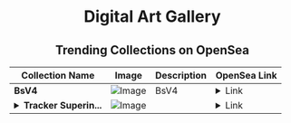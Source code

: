 <div align="center">

# Digital Art Gallery

## Trending Collections on OpenSea

| Collection Name                       | Image                                                                                     | Description                       | OpenSea Link                                                                                          |
|---------------------------------------|-------------------------------------------------------------------------------------------|-----------------------------------|--------------------------------------------------------------------------------------------------------|
| **BsV4** | ![Image](https://i.seadn.io/s/raw/files/d8ffc6ee5d6719a6a3722eb111794ae6.jpg?w=500&auto=format?w=200&auto=format) | BsV4 | <details><summary>Link</summary>[BsV4](https://opensea.io/collection/bsv4)</details> |
| **<details><summary>Tracker Superin...</summary>Tracker Superindifferent Carcinogenesis</details>** | ![Image](https://i.seadn.io/s/raw/files/f4c5a82a12ab54e11d376ac0f9dd49e7.png?w=500&auto=format?w=200&auto=format) |  | <details><summary>Link</summary>[Tracker Superindifferent Carcinogenesis](https://opensea.io/collection/tracker-superindifferent-carcinogenesis)</details> |

</div>